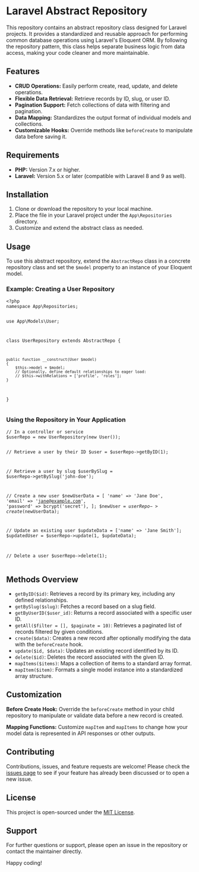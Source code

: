 <!DOCTYPE html>
<html lang="en">
<head>
  <meta charset="UTF-8">
  <meta name="viewport" content="width=device-width, initial-scale=1">
</head>
<body>
  <h1>Laravel Abstract Repository</h1>
  <p>
    This repository contains an abstract repository class designed for Laravel projects.
    It provides a standardized and reusable approach for performing common database operations using Laravel's Eloquent ORM.
    By following the repository pattern, this class helps separate business logic from data access, making your code cleaner and more maintainable.
  </p>
  
  <h2>Features</h2>
  <ul>
    <li><strong>CRUD Operations:</strong> Easily perform create, read, update, and delete operations.</li>
    <li><strong>Flexible Data Retrieval:</strong> Retrieve records by ID, slug, or user ID.</li>
    <li><strong>Pagination Support:</strong> Fetch collections of data with filtering and pagination.</li>
    <li><strong>Data Mapping:</strong> Standardizes the output format of individual models and collections.</li>
    <li><strong>Customizable Hooks:</strong> Override methods like <code>beforeCreate</code> to manipulate data before saving it.</li>
  </ul>
  
  <h2>Requirements</h2>
  <ul>
    <li><strong>PHP:</strong> Version 7.x or higher.</li>
    <li><strong>Laravel:</strong> Version 5.x or later (compatible with Laravel 8 and 9 as well).</li>
  </ul>
  
  <h2>Installation</h2>
  <ol>
    <li>Clone or download the repository to your local machine.</li>
    <li>Place the file in your Laravel project under the <code>App\Repositories</code> directory.</li>
    <li>Customize and extend the abstract class as needed.</li>
  </ol>
  
  <h2>Usage</h2>
  <p>
    To use this abstract repository, extend the <code>AbstractRepo</code> class in a concrete repository class and set the <code>$model</code> property to an instance of your Eloquent model.
  </p>
  
  <h3>Example: Creating a User Repository</h3>
  <pre><code>&lt;?php
namespace App\Repositories;

use App\Models\User;

class UserRepository extends AbstractRepo {

    public function __construct(User $model)
    {
        $this->model = $model;
        // Optionally, define default relationships to eager load:
        // $this->withRelations = ['profile', 'roles'];
    }
}
</code></pre>
  
  <h3>Using the Repository in Your Application</h3>
  <pre><code>// In a controller or service
$userRepo = new UserRepository(new User());

// Retrieve a user by their ID
$user = $userRepo->getByID(1);

// Retrieve a user by slug
$userBySlug = $userRepo->getBySlug('john-doe');

// Create a new user
$newUserData = [
    'name' => 'Jane Doe',
    'email' => 'jane@example.com',
    'password' => bcrypt('secret'),
];
$newUser = $userRepo->create($newUserData);

// Update an existing user
$updateData = ['name' => 'Jane Smith'];
$updatedUser = $userRepo->update(1, $updateData);

// Delete a user
$userRepo->delete(1);
</code></pre>
  
  <h2>Methods Overview</h2>
  <ul>
    <li><code>getByID($id)</code>: Retrieves a record by its primary key, including any defined relationships.</li>
    <li><code>getBySlug($slug)</code>: Fetches a record based on a slug field.</li>
    <li><code>getByUserID($user_id)</code>: Returns a record associated with a specific user ID.</li>
    <li><code>getAll($filter = [], $paginate = 10)</code>: Retrieves a paginated list of records filtered by given conditions.</li>
    <li><code>create($data)</code>: Creates a new record after optionally modifying the data with the <code>beforeCreate</code> hook.</li>
    <li><code>update($id, $data)</code>: Updates an existing record identified by its ID.</li>
    <li><code>delete($id)</code>: Deletes the record associated with the given ID.</li>
    <li><code>mapItems($items)</code>: Maps a collection of items to a standard array format.</li>
    <li><code>mapItem($item)</code>: Formats a single model instance into a standardized array structure.</li>
  </ul>
  
  <h2>Customization</h2>
  <p>
    <strong>Before Create Hook:</strong> Override the <code>beforeCreate</code> method in your child repository to manipulate or validate data before a new record is created.
  </p>
  <p>
    <strong>Mapping Functions:</strong> Customize <code>mapItem</code> and <code>mapItems</code> to change how your model data is represented in API responses or other outputs.
  </p>
  
  <h2>Contributing</h2>
  <p>
    Contributions, issues, and feature requests are welcome! Please check the <a href="#">issues page</a> to see if your feature has already been discussed or to open a new issue.
  </p>
  
  <h2>License</h2>
  <p>
    This project is open-sourced under the <a href="LICENSE">MIT License</a>.
  </p>
  
  <h2>Support</h2>
  <p>
    For further questions or support, please open an issue in the repository or contact the maintainer directly.
  </p>
  
  <p>Happy coding!</p>
</body>
</html>
